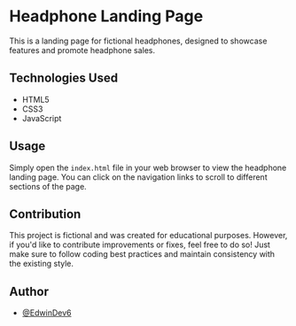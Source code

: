 
# Headphone Landing Page

This is a landing page for fictional headphones, designed to showcase features and promote headphone sales.

## Technologies Used
- HTML5
- CSS3
- JavaScript

## Usage
Simply open the `index.html` file in your web browser to view the headphone landing page. You can click on the navigation links to scroll to different sections of the page.

## Contribution
This project is fictional and was created for educational purposes. However, if you'd like to contribute improvements or fixes, feel free to do so! Just make sure to follow coding best practices and maintain consistency with the existing style.

## Author

- [@EdwinDev6](https://www.github.com/EdwinDev6)